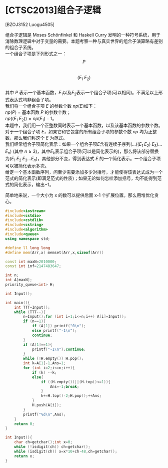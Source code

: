 # [CTSC2013]组合子逻辑
[BZOJ3152 Luogu4505]

组合子逻辑是 Moses Schönfinkel 和 Haskell Curry 发明的一种符号系统，用于消除数理逻辑中对于变量的需要。本题考察一种与真实世界的组合子演算略有差别的组合子系统。  
一个组合子项是下列形式之一：  
$$P$$  
$$(E_1\;E_2)$$  
其中 $P$ 表示一个基本函数，$E_1$以及$E_2$表示一个组合子项(可以相同)。不满足以上形式表达式均非组合子项。  
我们将一个组合子项 $E$ 的参数个数 $np(E)$如下：  
$np(P)$ = 基本函数 $P$ 的参数个数；  
$np((E_1\;E_2)) = np(E_1) - 1$。  
本题中，我们用一个正整数同时表示一个基本函数，以及该基本函数的参数个数。  
对于一个组合子项 $E$，如果它和它包含的所有组合子项的参数个数 $np$ 均为正整数，那么我们称这个 $E$ 为范式。  
我们经常组合子项简化表示：如果一个组合子项$E$含有连续子序列$(… ((E_1\;E_2)\;E_3) …E_n)$ (其中 $n ≥ 3$)，其中$E_k$表示组合子项(可以是简化表示的)，那么将该部分替换为$(E_1\;E_2\;E_3 … E_n)$，其他部分不变，得到表达式 $E$ 的一个简化表示。一个组合子项可以被简化表示多次。  
给定一个基本函数序列，问至少需要添加多少对括号，才能使得该表达式成为一个范式的简化表示(即满足范式的性质)；如果无论如何怎样添加括号，均不能得到范式的简化表示，输出$-1$。

简单地来说，一个大小为 x 的数可以提供后面 x-1 个扩展位置。那么用堆优化贪心。

```cpp
#include<iostream>
#include<cstdio>
#include<cstdlib>
#include<cstring>
#include<algorithm>
#include<queue>
using namespace std;

#define ll long long
#define mem(Arr,x) memset(Arr,x,sizeof(Arr))

const int maxN=2010000;
const int inf=2147483647;

int n;
int A[maxN];
priority_queue<int> H;

int Input();

int main(){
	int TTT=Input();
	while (TTT--){
		n=Input();for (int i=1;i<=n;i++) A[i]=Input();
		if (n==1){
			if (A[1]) printf("0\n");
			else printf("-1\n");
			continue;
		}
		if (A[1]==1){
			printf("-1\n");continue;
		}
		while (!H.empty()) H.pop();
		int k=A[1]-1,Ans=1;
		for (int i=2;i<=n;i++){
			if (k) --k;
			else{
				if ((H.empty())||(H.top()<=1)){
					Ans=-1;break;
				}
				k+=H.top()-2;H.pop();++Ans;
			}
			H.push(A[i]);
		}
		printf("%d\n",Ans);
	}
	return 0;
}

int Input(){
	char ch=getchar();int x=0;
	while (!isdigit(ch)) ch=getchar();
	while (isdigit(ch)) x=x*10+ch-48,ch=getchar();
	return x;
}
```